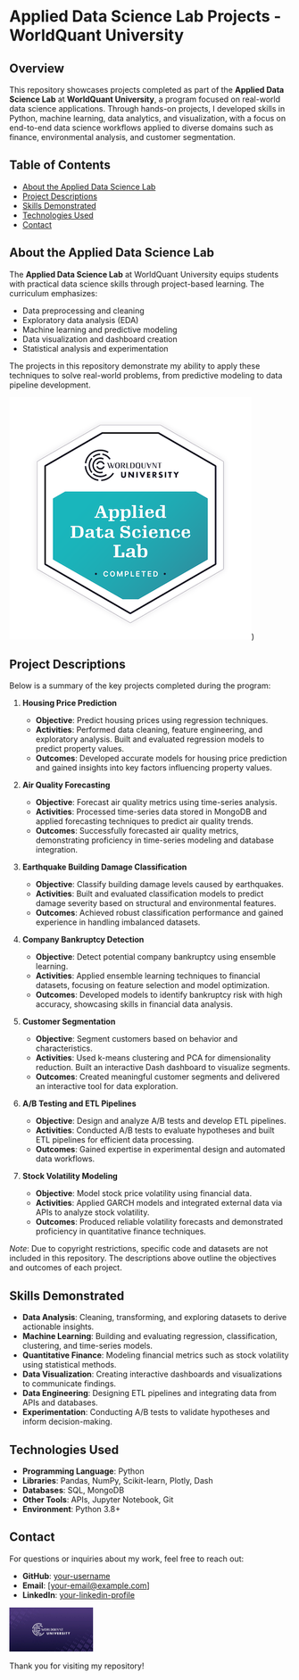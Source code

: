 # Applied Data Science Lab Projects - WorldQuant University

## Overview
This repository showcases projects completed as part of the **Applied Data Science Lab** at **WorldQuant University**, a program focused on real-world data science applications. Through hands-on projects, I developed skills in Python, machine learning, data analytics, and visualization, with a focus on end-to-end data science workflows applied to diverse domains such as finance, environmental analysis, and customer segmentation.

## Table of Contents
- [About the Applied Data Science Lab](#about-the-applied-data-science-lab)
- [Project Descriptions](#project-descriptions)
- [Skills Demonstrated](#skills-demonstrated)
- [Technologies Used](#technologies-used)
- [Contact](#contact)

## About the Applied Data Science Lab
The **Applied Data Science Lab** at WorldQuant University equips students with practical data science skills through project-based learning. The curriculum emphasizes:
- Data preprocessing and cleaning
- Exploratory data analysis (EDA)
- Machine learning and predictive modeling
- Data visualization and dashboard creation
- Statistical analysis and experimentation

The projects in this repository demonstrate my ability to apply these techniques to solve real-world problems, from predictive modeling to data pipeline development.

![Applied Data Science Lab - Completed Badge](https://github.com/TimotheeNkwar/Applied-Data-Science-Lab/blob/main/applied-data-science-lab.2.png))

## Project Descriptions
Below is a summary of the key projects completed during the program:

1. **Housing Price Prediction**
   - **Objective**: Predict housing prices using regression techniques.
   - **Activities**: Performed data cleaning, feature engineering, and exploratory analysis. Built and evaluated regression models to predict property values.
   - **Outcomes**: Developed accurate models for housing price prediction and gained insights into key factors influencing property values.

2. **Air Quality Forecasting**
   - **Objective**: Forecast air quality metrics using time-series analysis.
   - **Activities**: Processed time-series data stored in MongoDB and applied forecasting techniques to predict air quality trends.
   - **Outcomes**: Successfully forecasted air quality metrics, demonstrating proficiency in time-series modeling and database integration.

3. **Earthquake Building Damage Classification**
   - **Objective**: Classify building damage levels caused by earthquakes.
   - **Activities**: Built and evaluated classification models to predict damage severity based on structural and environmental features.
   - **Outcomes**: Achieved robust classification performance and gained experience in handling imbalanced datasets.

4. **Company Bankruptcy Detection**
   - **Objective**: Detect potential company bankruptcy using ensemble learning.
   - **Activities**: Applied ensemble learning techniques to financial datasets, focusing on feature selection and model optimization.
   - **Outcomes**: Developed models to identify bankruptcy risk with high accuracy, showcasing skills in financial data analysis.

5. **Customer Segmentation**
   - **Objective**: Segment customers based on behavior and characteristics.
   - **Activities**: Used k-means clustering and PCA for dimensionality reduction. Built an interactive Dash dashboard to visualize segments.
   - **Outcomes**: Created meaningful customer segments and delivered an interactive tool for data exploration.

6. **A/B Testing and ETL Pipelines**
   - **Objective**: Design and analyze A/B tests and develop ETL pipelines.
   - **Activities**: Conducted A/B tests to evaluate hypotheses and built ETL pipelines for efficient data processing.
   - **Outcomes**: Gained expertise in experimental design and automated data workflows.

7. **Stock Volatility Modeling**
   - **Objective**: Model stock price volatility using financial data.
   - **Activities**: Applied GARCH models and integrated external data via APIs to analyze stock volatility.
   - **Outcomes**: Produced reliable volatility forecasts and demonstrated proficiency in quantitative finance techniques.

*Note*: Due to copyright restrictions, specific code and datasets are not included in this repository. The descriptions above outline the objectives and outcomes of each project.

## Skills Demonstrated
- **Data Analysis**: Cleaning, transforming, and exploring datasets to derive actionable insights.
- **Machine Learning**: Building and evaluating regression, classification, clustering, and time-series models.
- **Quantitative Finance**: Modeling financial metrics such as stock volatility using statistical methods.
- **Data Visualization**: Creating interactive dashboards and visualizations to communicate findings.
- **Data Engineering**: Designing ETL pipelines and integrating data from APIs and databases.
- **Experimentation**: Conducting A/B tests to validate hypotheses and inform decision-making.

## Technologies Used
- **Programming Language**: Python
- **Libraries**: Pandas, NumPy, Scikit-learn, Plotly, Dash
- **Databases**: SQL, MongoDB
- **Other Tools**: APIs, Jupyter Notebook, Git
- **Environment**: Python 3.8+

## Contact
For questions or inquiries about my work, feel free to reach out:
- **GitHub**: [your-username](https://github.com/your-username)
- **Email**: [your-email@example.com]
- **LinkedIn**: [your-linkedin-profile](https://linkedin.com/in/your-profile)

<img src="https://github.com/TimotheeNkwar/Applied-Data-Science-Lab/blob/main/logo.png" width="150">

Thank you for visiting my repository!
